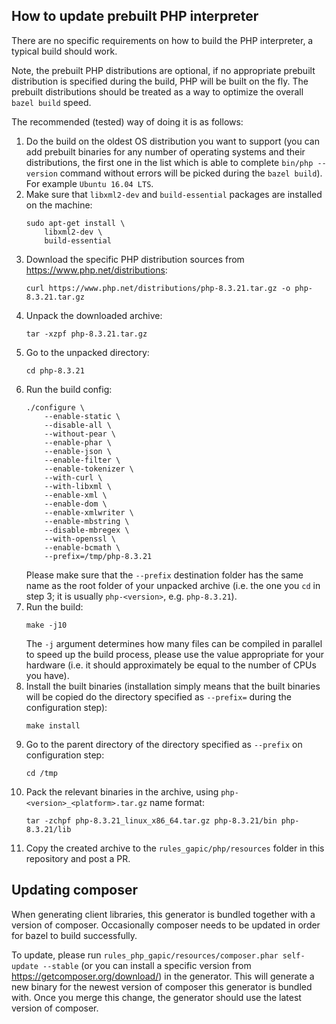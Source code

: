 ## How to update prebuilt PHP interpreter

There are no specific requirements on how to build the PHP interpreter, a typical build should work.

Note, the prebuilt PHP distributions are optional, if no appropriate prebuilt distribution is specified during the build, PHP will be built on the fly. The prebuilt distributions should be treated as a way to optimize the overall `bazel build` speed.

The recommended (tested) way of doing it is as follows:

1. Do the build on the oldest OS distribution you want to support (you can add prebuilt binaries for any number of operating systems and their distributions, the first one in the list which is able to complete `bin/php --version` command without errors will be picked during the `bazel build`). For example `Ubuntu 16.04 LTS`.
2. Make sure that `libxml2-dev` and `build-essential` packages are installed on the machine:
    ```
    sudo apt-get install \
        libxml2-dev \
        build-essential
   ```
3. Download the specific PHP distribution sources from https://www.php.net/distributions:
    ```
    curl https://www.php.net/distributions/php-8.3.21.tar.gz -o php-8.3.21.tar.gz
    ```
4. Unpack the downloaded archive:
    ```
    tar -xzpf php-8.3.21.tar.gz
    ```
5. Go to the unpacked directory:
    ```
    cd php-8.3.21
    ```
6. Run the build config:
    ```
    ./configure \
        --enable-static \
        --disable-all \
        --without-pear \
        --enable-phar \
        --enable-json \
        --enable-filter \
        --enable-tokenizer \
        --with-curl \
        --with-libxml \
        --enable-xml \
        --enable-dom \
        --enable-xmlwriter \
        --enable-mbstring \
        --disable-mbregex \
        --with-openssl \
        --enable-bcmath \
        --prefix=/tmp/php-8.3.21
    ```
    Please make sure that the `--prefix` destination folder has the same name as the root folder of your unpacked archive (i.e. the one you `cd` in step 3; it is usually `php-<version>`, e.g. `php-8.3.21`).
7. Run the build:
    ```
    make -j10
    ```
    The `-j` argument determines how many files can be compiled in parallel to speed up the build process, please use the value appropriate for your hardware (i.e. it should approximately be equal to the number of CPUs you have).
8. Install the built binaries (installation simply means that the built binaries will be copied do the directory specified as `--prefix=` during the configuration step):
    ```
    make install
    ```
9. Go to the parent directory of the directory specified as `--prefix` on configuration step:
    ```
    cd /tmp
    ```
10. Pack the relevant binaries in the archive, using `php-<version>_<platform>.tar.gz` name format:
    ```
    tar -zchpf php-8.3.21_linux_x86_64.tar.gz php-8.3.21/bin php-8.3.21/lib
    ```
11. Copy the created archive to the `rules_gapic/php/resources` folder in this repository and post a PR.

## Updating composer

When generating client libraries, this generator is bundled together with a version of composer. Occasionally composer needs to be updated in order for bazel to build successfully.

To update, please run `rules_php_gapic/resources/composer.phar self-update --stable` (or you can install a specific version from https://getcomposer.org/download/) in the generator. This will generate a new binary for the newest version of composer this generator is bundled with. Once you merge this change, the generator should use the latest version of composer.